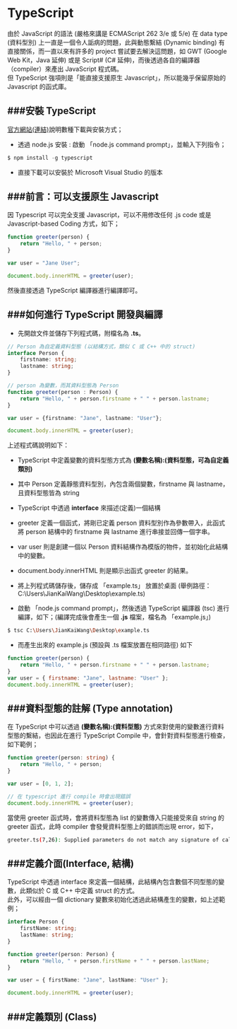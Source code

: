# TypeScript

由於 JavaScript 的語法 (嚴格來講是 ECMAScript 262 3/e 或 5/e) 在 data type (資料型別) 上一直是一個令人詬病的問題，此與動態繫結 (Dynamic binding) 有直接關係，而一直以來有許多的 project 嘗試要去解決這問題，如 GWT (Google Web Kit，Java 延伸) 或是 Script# (C# 延伸)，而後透過各自的編譯器（compiler）來產出 JavaScript 程式碼。<br>
但 TypeScript 強項則是「能直接支援原生 Javascript」，所以能幾乎保留原始的 Javascript 的函式庫。

###安裝 TypeScript
---
[官方網站(連結)](http://www.typescriptlang.org/)說明數種下載與安裝方式；
* 透過 node.js 安裝 : 啟動 「node.js command prompt」，並輸入下列指令；

```node.js
$ npm install -g typescript
```

* 直接下載可以安裝於 Microsoft Visual Studio 的版本

###前言：可以支援原生 Javascript
---
因 Typescript 可以完全支援 Javascript，可以不用修改任何 .js code 或是 Javascript-based Coding 方式，如下；

```Javascript
function greeter(person) {
    return "Hello, " + person;
}

var user = "Jane User";

document.body.innerHTML = greeter(user);
```

然後直接透過 TypeScript 編譯器進行編譯即可。

###如何進行 TypeScript 開發與編譯
---
* 先開啟文件並儲存下列程式碼，附檔名為 **.ts**。

```Typescript
// Person 為自定義資料型態 (以結構方式，類似 C 或 C++ 中的 struct)
interface Person {
    firstname: string;
    lastname: string;
}

// person 為變數，而其資料型態為 Person
function greeter(person : Person) {
    return "Hello, " + person.firstname + " " + person.lastname;
}

var user = {firstname: "Jane", lastname: "User"};

document.body.innerHTML = greeter(user);
```

上述程式碼說明如下：
* TypeScript 中定義變數的資料型態方式為 **(變數名稱):(資料型態，可為自定義類別)**
* 其中 Person 定義靜態資料型別，內包含兩個變數，firstname 與 lastname，且資料型態皆為 string
* TypeScript 中透過 **interface** 來描述(定義)一個結構
* greeter 定義一個函式，將剛已定義 person 資料型別作為參數帶入，此函式將 person 結構中的 firstname 與 lastname 進行串接並回傳一個字串。
* var user 則是創建一個以 Person 資料結構作為模版的物件，並初始化此結構中的變數。
* document.body.innerHTML 則是顯示出函式 greeter 的結果。

* 將上列程式碼儲存後，儲存成 「example.ts」 放置於桌面 (舉例路徑：C:\Users\JianKaiWang\Desktop\example.ts)

* 啟動 「node.js command prompt」，然後透過 TypeScript 編譯器 (tsc) 進行編譯，如下；(編譯完成後會產生一個 **.js** 檔案，檔名為 「example.js」)

```Bash
$ tsc C:\Users\JianKaiWang\Desktop\example.ts
```

* 而產生出來的 example.js (預設與 .ts 檔案放置在相同路徑) 如下

```Javascript
function greeter(person) {
    return "Hello, " + person.firstname + " " + person.lastname;
}
var user = { firstname: "Jane", lastname: "User" };
document.body.innerHTML = greeter(user);
```

###資料型態的註解 (Type annotation)
---
在 TypeScript 中可以透過 **(變數名稱):(資料型態)** 方式來對使用的變數進行資料型態的繫結，也因此在進行 TypeScript Compile 中，會針對資料型態進行檢查，如下範例；

```Typescript
function greeter(person: string) {
    return "Hello, " + person;
}

var user = [0, 1, 2];

// 在 typescript 進行 compile 時會出現錯誤
document.body.innerHTML = greeter(user); 
```

當使用 greeter 函式時，會將資料型態為 list 的變數傳入只能接受來自 string 的 greeter 函式，此時 compiler 會發覺資料型態上的錯誤而出現 error，如下，

```Bash
greeter.ts(7,26): Supplied parameters do not match any signature of call target
```

###定義介面(Interface, 結構)
---
TypeScript 中透過 interface 來定義一個結構，此結構內包含數個不同型態的變數，此類似於 C 或 C++ 中定義 struct 的方式。<br>
此外，可以經由一個 dictionary 變數來初始化透過此結構產生的變數，如上述範例；

```Typescript
interface Person {
    firstName: string;
    lastName: string;
}

function greeter(person: Person) {
    return "Hello, " + person.firstName + " " + person.lastName;
}

var user = { firstName: "Jane", lastName: "User" };

document.body.innerHTML = greeter(user);
```

###定義類別 (Class)
---







